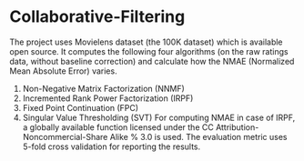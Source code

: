 # Collaborative-Filtering
The project uses Movielens dataset (the 100K dataset) which is available open source.
It computes the following four algorithms (on the raw ratings data, without baseline correction) and calculate how the NMAE (Normalized Mean Absolute Error) varies.
1. Non-Negative Matrix Factorization (NNMF)
2. Incremented Rank Power Factorization (IRPF)
3. Fixed Point Continuation (FPC)
4. Singular Value Thresholding (SVT)
For computing NMAE in case of IRPF, a globally available function licensed under the CC Attribution-Noncommercial-Share Alike 
% 3.0 is used.
The evaluation metric uses 5-fold cross validation for reporting the results. 

